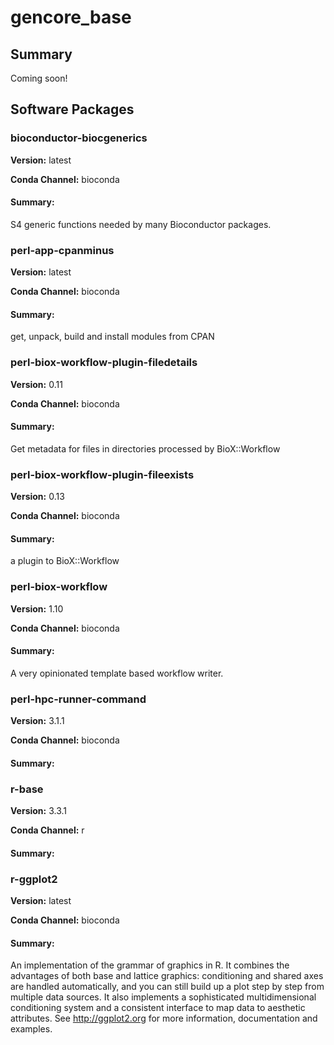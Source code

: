 # gencore_base
## Summary

Coming soon!

## Software Packages

### bioconductor-biocgenerics
**Version:** latest

**Conda Channel:** bioconda

#### Summary:
S4 generic functions needed by many Bioconductor packages.



### perl-app-cpanminus
**Version:** latest

**Conda Channel:** bioconda

#### Summary:
get, unpack, build and install modules from CPAN



### perl-biox-workflow-plugin-filedetails
**Version:** 0.11

**Conda Channel:** bioconda

#### Summary:
Get metadata for files in directories processed by BioX::Workflow



### perl-biox-workflow-plugin-fileexists
**Version:** 0.13

**Conda Channel:** bioconda

#### Summary:
a plugin to BioX::Workflow



### perl-biox-workflow
**Version:** 1.10

**Conda Channel:** bioconda

#### Summary:
A very opinionated template based workflow writer.



### perl-hpc-runner-command
**Version:** 3.1.1

**Conda Channel:** bioconda

#### Summary:




### r-base
**Version:** 3.3.1

**Conda Channel:** r

#### Summary:




### r-ggplot2
**Version:** latest

**Conda Channel:** bioconda

#### Summary:
An implementation of the grammar of graphics in R. It combines the advantages of both base and lattice graphics: conditioning and shared axes are handled automatically, and you can still build up a plot step by step from multiple data sources. It also implements a sophisticated multidimensional conditioning system and a consistent interface to map data to aesthetic attributes. See http://ggplot2.org for more information, documentation and examples.



